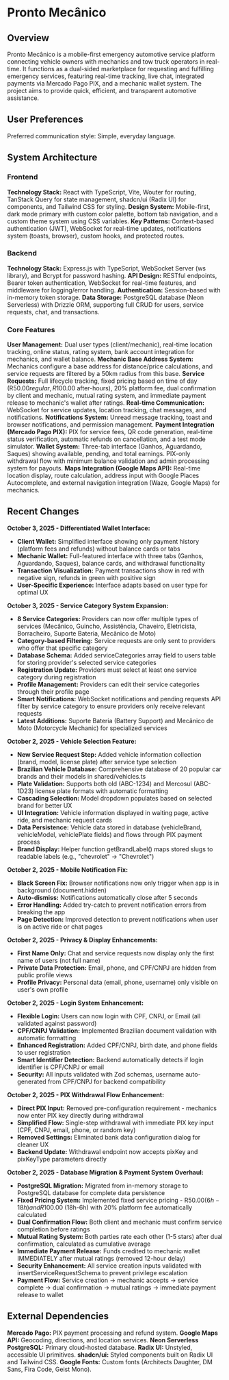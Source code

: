 # Pronto Mecânico

## Overview

Pronto Mecânico is a mobile-first emergency automotive service platform connecting vehicle owners with mechanics and tow truck operators in real-time. It functions as a dual-sided marketplace for requesting and fulfilling emergency services, featuring real-time tracking, live chat, integrated payments via Mercado Pago PIX, and a mechanic wallet system. The project aims to provide quick, efficient, and transparent automotive assistance.

## User Preferences

Preferred communication style: Simple, everyday language.

## System Architecture

### Frontend

**Technology Stack:** React with TypeScript, Vite, Wouter for routing, TanStack Query for state management, shadcn/ui (Radix UI) for components, and Tailwind CSS for styling.
**Design System:** Mobile-first, dark mode primary with custom color palette, bottom tab navigation, and a custom theme system using CSS variables.
**Key Patterns:** Context-based authentication (JWT), WebSocket for real-time updates, notifications system (toasts, browser), custom hooks, and protected routes.

### Backend

**Technology Stack:** Express.js with TypeScript, WebSocket Server (ws library), and Bcrypt for password hashing.
**API Design:** RESTful endpoints, Bearer token authentication, WebSocket for real-time features, and middleware for logging/error handling.
**Authentication:** Session-based with in-memory token storage.
**Data Storage:** PostgreSQL database (Neon Serverless) with Drizzle ORM, supporting full CRUD for users, service requests, chat, and transactions.

### Core Features

**User Management:** Dual user types (client/mechanic), real-time location tracking, online status, rating system, bank account integration for mechanics, and wallet balance.
**Mechanic Base Address System:** Mechanics configure a base address for distance/price calculations, and service requests are filtered by a 50km radius from this base.
**Service Requests:** Full lifecycle tracking, fixed pricing based on time of day (R$50.00 regular, R$100.00 after-hours), 20% platform fee, dual confirmation by client and mechanic, mutual rating system, and immediate payment release to mechanic's wallet after ratings.
**Real-time Communication:** WebSocket for service updates, location tracking, chat messages, and notifications.
**Notifications System:** Unread message tracking, toast and browser notifications, and permission management.
**Payment Integration (Mercado Pago PIX):** PIX for service fees, QR code generation, real-time status verification, automatic refunds on cancellation, and a test mode simulator.
**Wallet System:** Three-tab interface (Ganhos, Aguardando, Saques) showing available, pending, and total earnings. PIX-only withdrawal flow with minimum balance validation and admin processing system for payouts.
**Maps Integration (Google Maps API):** Real-time location display, route calculation, address input with Google Places Autocomplete, and external navigation integration (Waze, Google Maps) for mechanics.

## Recent Changes

**October 3, 2025 - Differentiated Wallet Interface:**
- **Client Wallet:** Simplified interface showing only payment history (platform fees and refunds) without balance cards or tabs
- **Mechanic Wallet:** Full-featured interface with three tabs (Ganhos, Aguardando, Saques), balance cards, and withdrawal functionality
- **Transaction Visualization:** Payment transactions show in red with negative sign, refunds in green with positive sign
- **User-Specific Experience:** Interface adapts based on user type for optimal UX

**October 3, 2025 - Service Category System Expansion:**
- **8 Service Categories:** Providers can now offer multiple types of services (Mecânico, Guincho, Assistência, Chaveiro, Eletricista, Borracheiro, Suporte Bateria, Mecânico de Moto)
- **Category-based Filtering:** Service requests are only sent to providers who offer that specific category
- **Database Schema:** Added serviceCategories array field to users table for storing provider's selected service categories
- **Registration Update:** Providers must select at least one service category during registration
- **Profile Management:** Providers can edit their service categories through their profile page
- **Smart Notifications:** WebSocket notifications and pending requests API filter by service category to ensure providers only receive relevant requests
- **Latest Additions:** Suporte Bateria (Battery Support) and Mecânico de Moto (Motorcycle Mechanic) for specialized services

**October 2, 2025 - Vehicle Selection Feature:**
- **New Service Request Step:** Added vehicle information collection (brand, model, license plate) after service type selection
- **Brazilian Vehicle Database:** Comprehensive database of 20 popular car brands and their models in shared/vehicles.ts
- **Plate Validation:** Supports both old (ABC-1234) and Mercosul (ABC-1D23) license plate formats with automatic formatting
- **Cascading Selection:** Model dropdown populates based on selected brand for better UX
- **UI Integration:** Vehicle information displayed in waiting page, active ride, and mechanic request cards
- **Data Persistence:** Vehicle data stored in database (vehicleBrand, vehicleModel, vehiclePlate fields) and flows through PIX payment process
- **Brand Display:** Helper function getBrandLabel() maps stored slugs to readable labels (e.g., "chevrolet" → "Chevrolet")

**October 2, 2025 - Mobile Notification Fix:**
- **Black Screen Fix:** Browser notifications now only trigger when app is in background (document.hidden)
- **Auto-dismiss:** Notifications automatically close after 5 seconds
- **Error Handling:** Added try-catch to prevent notification errors from breaking the app
- **Page Detection:** Improved detection to prevent notifications when user is on active ride or chat pages

**October 2, 2025 - Privacy & Display Enhancements:**
- **First Name Only:** Chat and service requests now display only the first name of users (not full name)
- **Private Data Protection:** Email, phone, and CPF/CNPJ are hidden from public profile views
- **Profile Privacy:** Personal data (email, phone, username) only visible on user's own profile

**October 2, 2025 - Login System Enhancement:**
- **Flexible Login:** Users can now login with CPF, CNPJ, or Email (all validated against password)
- **CPF/CNPJ Validation:** Implemented Brazilian document validation with automatic formatting
- **Enhanced Registration:** Added CPF/CNPJ, birth date, and phone fields to user registration
- **Smart Identifier Detection:** Backend automatically detects if login identifier is CPF/CNPJ or email
- **Security:** All inputs validated with Zod schemas, username auto-generated from CPF/CNPJ for backend compatibility

**October 2, 2025 - PIX Withdrawal Flow Enhancement:**
- **Direct PIX Input:** Removed pre-configuration requirement - mechanics now enter PIX key directly during withdrawal
- **Simplified Flow:** Single-step withdrawal with immediate PIX key input (CPF, CNPJ, email, phone, or random key)
- **Removed Settings:** Eliminated bank data configuration dialog for cleaner UX
- **Backend Update:** Withdrawal endpoint now accepts pixKey and pixKeyType parameters directly

**October 2, 2025 - Database Migration & Payment System Overhaul:**
- **PostgreSQL Migration:** Migrated from in-memory storage to PostgreSQL database for complete data persistence
- **Fixed Pricing System:** Implemented fixed service pricing - R$50.00 (6h-18h) and R$100.00 (18h-6h) with 20% platform fee automatically calculated
- **Dual Confirmation Flow:** Both client and mechanic must confirm service completion before ratings
- **Mutual Rating System:** Both parties rate each other (1-5 stars) after dual confirmation, calculated as cumulative average
- **Immediate Payment Release:** Funds credited to mechanic wallet IMMEDIATELY after mutual ratings (removed 12-hour delay)
- **Security Enhancement:** All service creation inputs validated with insertServiceRequestSchema to prevent privilege escalation
- **Payment Flow:** Service creation → mechanic accepts → service complete → dual confirmation → mutual ratings → immediate payment release to wallet

## External Dependencies

**Mercado Pago:** PIX payment processing and refund system.
**Google Maps API:** Geocoding, directions, and location services.
**Neon Serverless PostgreSQL:** Primary cloud-hosted database.
**Radix UI:** Unstyled, accessible UI primitives.
**shadcn/ui:** Styled components built on Radix UI and Tailwind CSS.
**Google Fonts:** Custom fonts (Architects Daughter, DM Sans, Fira Code, Geist Mono).